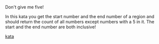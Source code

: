 Don't give me five!

In this kata you get the start number and the end number of a region and should return the count of all numbers except numbers with a 5 in it. The start and the end number are both inclusive!

[kata](https://www.codewars.com/kata/5813d19765d81c592200001a/train/javascript)
